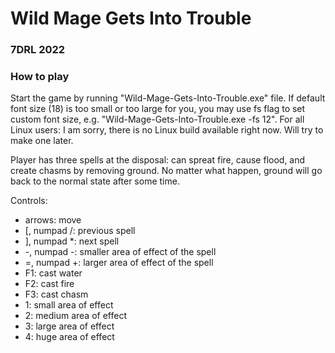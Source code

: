 # Wild Mage Gets Into Trouble

### 7DRL 2022

### How to play

Start the game by running "Wild-Mage-Gets-Into-Trouble.exe" file. If default font size (18) is too small or too large for you, you may use fs flag to set custom font size, e.g. "Wild-Mage-Gets-Into-Trouble.exe -fs 12". For all Linux users: I am sorry, there is no Linux build available right now. Will try to make one later.

Player has three spells at the disposal: can spreat fire, cause flood, and create chasms by removing ground.
No matter what happen, ground will go back to the normal state after some time.

Controls:

- arrows: move
- \[, numpad /: previous spell
- \], numpad \*: next spell
- -, numpad -: smaller area of effect of the spell
- =, numpad +: larger area of effect of the spell
- F1: cast water
- F2: cast fire
- F3: cast chasm
- 1: small area of effect
- 2: medium area of effect
- 3: large area of effect
- 4: huge area of effect

